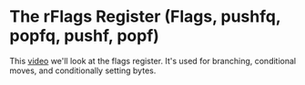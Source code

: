 # The rFlags Register (Flags, pushfq, popfq, pushf, popf)

This [video](https://www.youtube.com/watch?v=yEBfsbNvkhs) we'll look at the flags register. It's used for branching, conditional moves, and conditionally setting bytes.
